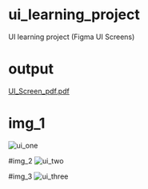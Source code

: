 # ui_learning_project
UI learning project (Figma UI Screens)

# output
[UI_Screen_pdf.pdf](https://github.com/DhorajiyaNency07/ui_learning_project/files/10978096/UI_Screen_pdf.pdf)

# img_1
![ui_one](https://user-images.githubusercontent.com/109361169/230757049-dbb807e2-7f7f-4255-8a59-9bbf8aacac89.gif)

#img_2
![ui_two](https://user-images.githubusercontent.com/109361169/230757056-09a89052-b970-407f-9288-2f0ec24bdeb5.gif)

#img_3
![ui_three](https://user-images.githubusercontent.com/109361169/230757060-2497697a-742a-4408-9417-3a058bc7a1c4.gif)
